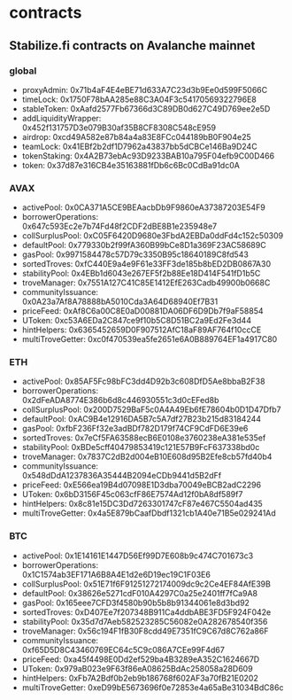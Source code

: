 # contracts

## Stabilize.fi contracts on Avalanche mainnet
### global
- proxyAdmin: 0x71b4aF4E4eBE71d633A7C23d3b9Ee0d599F5066C
- timeLock: 0x1750F78bAA285e88C3A04F3c54170569322796E8
- stableToken: 0xAafd2577Fb67366d3C89DB0d627C49D769ee2e5D
- addLiquidityWrapper: 0x452f131757D3e079B30af35B8CF8308C548cE959
- airdrop: 0xcd49A582e87b84a4a83E8FCc044189bB0F904e25
- teamLock: 0x41EBf2b2df1D7962a43837bb5dCBCe146Ba9D24C
- tokenStaking: 0x4A2B73ebAc93D9233BAB10a795F04efb9C00D466
- token: 0x37d87e316CB4e35163881fDb6c6Bc0CdBa91dc0A

### AVAX
- activePool: 0x0CA371A5CE9BEAacbDb9F9860eA37387203E54F9
- borrowerOperations: 0x647c593Ec2e7b74Fd48f2CDF2dBE8B1e235948e7
- collSurplusPool: 0xC05F6420D9680e3FbdA2EBDa0ddFd4c152c50309
- defaultPool: 0x779330b2f99fA360B99bCe8D1a369F23AC58689C
- gasPool: 0x9971584478c57D79c3350B95c18640189C8fd543
- sortedTroves: 0xfC440E9a4e9F61e33FF3de185b8bED2DB0867A30
- stabilityPool: 0x4EBb1d6043e267EF5f2b88Ee18D414F541fD1b5C
- troveManager: 0x7551A127C41C85E1412EfE263Cadb49900b0668C
- communityIssuance: 0x0A23a7Af8A78888bA5010Cda3A64D68940Ef7B31
- priceFeed: 0xAf8C6a00C8E0aD00881DA06DF6D9Db7f9aF58854
- UToken: 0xc53A6EDa2C847ce9f10b5C8D51BC2a9Ed2Fe3d44
- hintHelpers: 0x6365452659D0F907512AfC18aF89AF764f10ccCE
- multiTroveGetter: 0xc0f470539ea5fe2651e6A0B889764EF1a4917C80

### ETH
- activePool: 0x85AF5Fc98bFC3dd4D92b3c608DfD5Ae8bbaB2F38
- borrowerOperations: 0x2dFeADA8774E386b6d8c446930551c3d0cEFed8b
- collSurplusPool: 0x200D7529BaF5c0A4A49Eb6fE78604b0D1D47Dfb7
- defaultPool: 0xAC9B4e12916DA5B7c5A7df27B23b215d83184244
- gasPool: 0xfbF236Ff32e3adBDf782D179f74CF9CdFD6E39e6
- sortedTroves: 0x7eCf5FA63588ecB6E0108e3760238eA381e535ef
- stabilityPool: 0xBDe5cff40479853419c121E57B9FcF637338bd0c
- troveManager: 0x7837C2dB2d004eB10E608d95B2Efe8cb57fd40b4
- communityIssuance: 0x548dDdA1237836A35444B2094eCDb9441d5B2dFf
- priceFeed: 0xE566ea19B4d07098E1D3dba70049eBCB2adC2296
- UToken: 0x6bD3156F45c063cfF86E7574Ad12f0bA8df589f7
- hintHelpers: 0x8c81e15DC3Dd7263301747cF87e467C5504ad435
- multiTroveGetter: 0x4a5E879bCaafDbdf1321cb1A40e71B5e029241Ad

### BTC
- activePool: 0x1E14161E1447D56Ef99D7E608b9c474C701673c3
- borrowerOperations: 0x1C1574ab3EF171A6B8A4E1d2e6D19ec19C1F03E6
- collSurplusPool: 0x51E71f6F91251272174009dc9c2Ce4EF84AfE39B
- defaultPool: 0x38626e5271cdF010A4297C0a25e2401ff7fCa9A8
- gasPool: 0x165eee7CFD3f4580b90b5b8b91344061e8d3bd92
- sortedTroves: 0xD407Ee7f207348B911Ca4ddbABE3FD5F924F042e
- stabilityPool: 0x35d7d7Aeb582523285C56082e0A282678540f356
- troveManager: 0x56c194F1fB30F8cdd49E7351fC9C67d8C762a86F
- communityIssuance: 0xf65D5D8C43460769EC64c5C9c086A7CEe99F4d67
- priceFeed: 0xa45f4498E0Dd2ef529ba4B3289eA352C1624667D
- UToken: 0x979aB023e9F63f86eA08625BdAc258058a28D609
- hintHelpers: 0xFb7A2Bdf0b2eb9b186768f602AF3a70fB21E0202
- multiTroveGetter: 0xeD99bE5673696f0e72853e4a65aBe31034BdC86c
